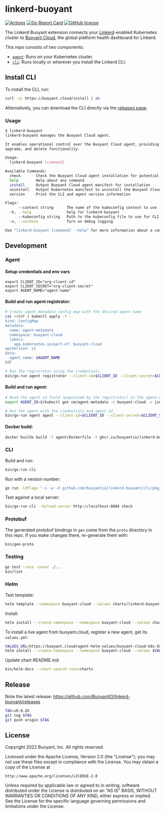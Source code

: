 # linkerd-buoyant

[![Actions](https://github.com/BuoyantIO/linkerd-buoyant/actions/workflows/actions.yml/badge.svg)](https://github.com/BuoyantIO/linkerd-buoyant/actions/workflows/actions.yml)
[![Go Report Card](https://goreportcard.com/badge/github.com/buoyantio/linkerd-buoyant)](https://goreportcard.com/report/github.com/buoyantio/linkerd-buoyant)
[![GitHub license](https://img.shields.io/github/license/buoyantio/linkerd-buoyant.svg)](LICENSE)

The Linkerd Buoyant extension connects your
[Linkerd](https://linkerd.io)-enabled Kubernetes cluster to
[Buoyant Cloud](https://buoyant.io/cloud), the global platform health dashboard for
Linkerd.

This repo consists of two components:
- [`agent`](agent): Runs on your Kubernetes cluster.
- [`cli`](cli): Runs locally or wherever you install the Linkerd CLI.

## Install CLI

To install the CLI, run:

```bash
curl -sL https://buoyant.cloud/install | sh
```

Alternatively, you can download the CLI directly via the
[releases page](https://github.com/BuoyantIO/linkerd-buoyant/releases).

### Usage

```bash
$ linkerd-buoyant
linkerd-buoyant manages the Buoyant Cloud agent.

It enables operational control over the Buoyant Cloud agent, providing install,
upgrade, and delete functionality.

Usage:
  linkerd-buoyant [command]

Available Commands:
  check       Check the Buoyant Cloud agent installation for potential problems
  help        Help about any command
  install     Output Buoyant Cloud agent manifest for installation
  uninstall   Output Kubernetes manifest to uninstall the Buoyant Cloud agent
  version     Print the CLI and agent version information

Flags:
      --context string      The name of the kubeconfig context to use
  -h, --help                help for linkerd-buoyant
      --kubeconfig string   Path to the kubeconfig file to use for CLI requests (default "/home/sig/.kube/config")
  -v, --verbose             Turn on debug logging

Use "linkerd-buoyant [command] --help" for more information about a command.
```

## Development

### Agent

#### Setup credentials and env vars

```
export CLIENT_ID="org-client-id"
export CLIENT_SECRET="org-client-secret"
export AGENT_NAME="agent-name"
```

#### Build and run agent registrator:
```bash
# Create agent-metadata config map with the desired agent name
cat <<EOF | kubectl apply -f -
kind: ConfigMap
metadata:
  name: agent-metadata
  namespace: buoyant-cloud
  labels:
    app.kubernetes.io/part-of: buoyant-cloud
apiVersion: v1
data:
  agent_name: $AGENT_NAME
EOF

# Run the registrator using the credentials
bin/go-run agent registrator --client-id=$CLIENT_ID --client-secret=$CLIENT_SECRET
```

#### Build and run agent:
```bash
# Read the agent id field (populated by the registrator) in the agent-metadata config map
export AGENT_ID=$(kubectl get cm/agent-metadata -n buoyant-cloud -o jsonpath='{.data.agent_id}')

# Run the agent with the credentials and agent id
bin/go-run agent agent --client-id=$CLIENT_ID --client-secret=$CLIENT_SECRET --agent-id=$AGENT_ID
```

#### Docker build:
```bash
docker buildx build -f agent/Dockerfile -t ghcr.io/buoyantio/linkerd-buoyant:latest .
```

### CLI

Build and run:
```bash
bin/go-run cli
```

Run with a version number:
```bash
go run -ldflags "-s -w -X github.com/buoyantio/linkerd-buoyant/cli/pkg/version.Version=vX.Y.Z" cli/main.go version
```

Test against a local server:
```bash
bin/go-run cli --bcloud-server http://localhost:8084 check
```

### Protobuf

The generated protobuf bindings in `gen` come from the `proto` directory in this
repo. If you make changes there, re-generate them with:

```bash
bin/gen-proto
```

### Testing

```bash
go test -race -cover ./...
bin/lint
```

### Helm

Test template:
```bash
helm template --namespace buoyant-cloud --values charts/linkerd-buoyant/ci/fake-values.yaml linkerd-buoyant charts/linkerd-buoyant
```

Install:
```bash
helm install --create-namespace --namespace buoyant-cloud --values charts/linkerd-buoyant/ci/fake-values.yaml linkerd-buoyant charts/linkerd-buoyant
```

To install a live agent from buoyant.cloud, register a new agent, get its
`values.yml`:
```bash
VALUES_URL=https://buoyant.cloud/agent-helm-values/buoyant-cloud-k8s-XXX.yml
helm install --create-namespace --namespace buoyant-cloud --values $VALUES_URL linkerd-buoyant charts/linkerd-buoyant
```

Update chart README.md:
```bash
bin/helm-docs --chart-search-root=charts
```

## Release

Note the latest release:
https://github.com/BuoyantIO/linkerd-buoyant/releases

```bash
TAG=v0.0.XX
git tag $TAG
git push origin $TAG
```

## License

Copyright 2022 Buoyant, Inc. All rights reserved.

Licensed under the Apache License, Version 2.0 (the "License"); you may not use
these files except in compliance with the License. You may obtain a copy of the
License at

    http://www.apache.org/licenses/LICENSE-2.0

Unless required by applicable law or agreed to in writing, software distributed
under the License is distributed on an "AS IS" BASIS, WITHOUT WARRANTIES OR
CONDITIONS OF ANY KIND, either express or implied. See the License for the
specific language governing permissions and limitations under the License.
